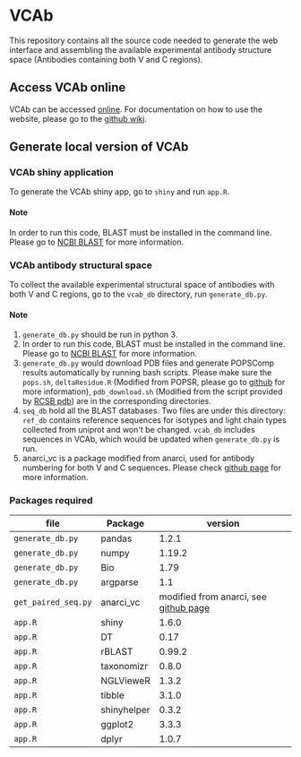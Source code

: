 # VCAb
This repository contains all the source code needed to generate the web interface and assembling the available experimental antibody structure space (Antibodies containing both V and C regions).

## Access VCAb online

VCAb can be accessed [online](https://fraternalilab.cs.ucl.ac.uk/VCAb/). For documentation on how to use the website, please go to the [github wiki](https://github.com/Fraternalilab/VCAb/wiki).

## Generate local version of VCAb

### VCAb shiny application
To generate the VCAb shiny app, go to `shiny` and run `app.R`.
#### Note
In order to run this code, BLAST must be installed in the command line. Please go to [NCBI BLAST](https://blast.ncbi.nlm.nih.gov/Blast.cgi?PAGE_TYPE=BlastDocs&DOC_TYPE=Download) for more information.

### VCAb antibody structural space
To collect the available experimental structural space of antibodies with both V and C regions, go to the `vcab_db` directory, run `generate_db.py`.
#### Note 
1. `generate_db.py` should be run in python 3.
2. In order to run this code, BLAST must be installed in the command line. Please go to [NCBI BLAST](https://blast.ncbi.nlm.nih.gov/Blast.cgi?PAGE_TYPE=BlastDocs&DOC_TYPE=Download) for more information.
2. `generate_db.py` would download PDB files and generate POPSComp results automatically by running bash scripts. Please make sure the `pops.sh`, `deltaResidue.R` (Modified from POPSR, please go to [github](https://github.com/Fraternalilab/POPScomp/tree/master/POPSR) for more information), `pdb_download.sh` (Modified from the script provided by [RCSB pdb](https://www.rcsb.org/docs/programmatic-access/batch-downloads-with-shell-script)) are in the corresponding directories.
3. `seq_db` hold all the BLAST databases. Two files are under this directory: `ref_db` contains reference sequences for isotypes and light chain types collected from uniprot and won't be changed. `vcab_db` includes sequences in VCAb, which would be updated when `generate_db.py` is run.
4. anarci_vc is a package modified from anarci, used for antibody numbering for both V and C sequences. Please check [github page](https://github.com/Fraternalilab/ANARCI_vc) for more information.


### Packages required 
| file | Package | version |
| ---- | ------- | ------- |
|`generate_db.py`| pandas | 1.2.1|
|`generate_db.py`| numpy | 1.19.2|
|`generate_db.py`| Bio | 1.79|
|`generate_db.py`| argparse | 1.1|
|`get_paired_seq.py`|anarci_vc|modified from anarci, see [github page](https://github.com/Fraternalilab/ANARCI_vc)|
|`app.R`| shiny | 1.6.0|
|`app.R`| DT |0.17|
|`app.R`| rBLAST |0.99.2|
|`app.R`| taxonomizr |0.8.0|
|`app.R`| NGLVieweR |1.3.2|
|`app.R`| tibble |3.1.0|
|`app.R`| shinyhelper |0.3.2|
|`app.R`| ggplot2 |3.3.3|
|`app.R`| dplyr |1.0.7|
